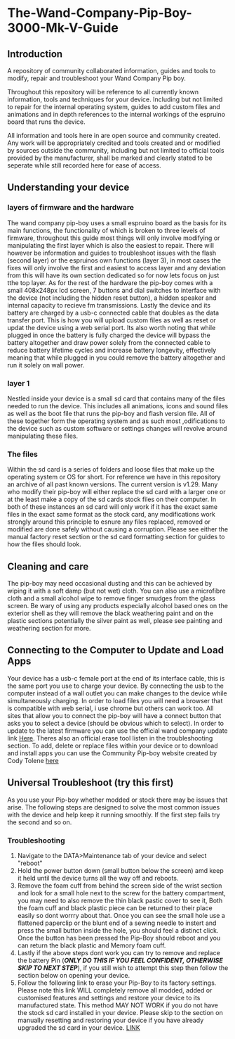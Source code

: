 # The-Wand-Company-Pip-Boy-3000-Mk-V-Guide

## Introduction

A repository of community collaborated information, guides and tools to modify, repair and troubleshoot your Wand Company Pip boy. 

Throughout this repository will be reference to all currently known information, tools and techniques for your device. Including but not limited to repair for the internal operating system, guides to add custom files and animations and in depth references to the internal workings of the espruino board that runs the device.

All information and tools here in are open source and community created. Any work will be appropriately credited and tools created and or modified by sources outside the community, including but not limited to official tools provided by the manufacturer, shall be marked and clearly stated to be seperate while still recorded here for ease of access.

## Understanding your device

### layers of firmware and the hardware
The wand company pip-boy uses a small espruino board as the basis for its main functions, the functionality of which is broken to three levels of firmware, throughout this guide most things will only involve modifying or manipulating the first layer which is also the easiest to repair. There will however be information and guides to troubleshoot issues with the flash (second layer) or the espruinos own functions (layer 3), in most cases the fixes will only involve the first and easiest to access layer and any deviation from this will have its own section dedicated so for now lets focus on just tthe top layer. As for the rest of the hardware the pip-boy comes with a small 408x248px lcd screen, 7 buttons and dial switches to interface with the device (not including the hidden reset button), a hidden speaker and internal capacity to recieve fm transmissions. Lastly the device and its battery are charged by a usb-c connected cable that doubles as the data transfer port. This is how you will upload custom files as well as reset or updat the device using a web serial port. Its also worth noting that while plugged in once the battery is fully charged the device will bypass the battery altogether and draw power solely from the connected cable to reduce battery lifetime cycles and increase battery longevity, effectively meaning that while plugged in you could remove the battery altogether and run it solely on wall power.


### layer 1
Nestled inside your device is a small sd card that contains many of the files needed to run the device. This includes all animations, icons and sound files as well as the boot file that runs the pip-boy and flash version file. All of these together form the operating system and as such most ,odifications to the device such as custom software or settings changes will revolve around manipulating these files.

### The files
Within the sd card is a series of folders and loose files that make up the operating system or OS for short. For reference we have in this repository an archive of all past known versions. The current version is v1.29. Many who modify their pip-boy will either replace the sd card with a larger one or at the least make a copy of the sd cards stock files on their computer. In both of these instances an sd card will only work if it has the exact same files in the exact same format as the stock card, any modifications work strongly around this principle to esnure any files replaced, removed or modified are done safely without causing a corruption. Please see either the manual factory reset section or the sd card formatting section for guides to how the files should look.

## Cleaning and care
The pip-boy may need occasional dusting and this can be achieved by wiping it with a soft damp (but not wet) cloth. You can also use a microfibre cloth and a small alcohol wipe to remove finger smudges from the glass screen. Be wary of using any products especially alcohol based ones on the exterior shell as they will remove the black weathering paint and on the plastic sections potentially the silver paint as well, please see painting and weathering section for more.

## Connecting to the Computer to Update and Load Apps
Your device has a usb-c female port at the end of its interface cable, this is the same port you use to charge your device. By connecting the usb to the computer instead of a wall outlet you can make changes to the device while simultaneously charging. In order to load files you will need a browser that is compatible with web serial, i use chrome but others can work too. All sites that allow you to connect the pip-boy will have a connect button that asks you to select a device (should be obvious which to select). In order to update to the latest firmware you can use the official wand company update link [Here](https://www.thewandcompany.com/pip-boy/upgrade/). Theres also an official erase tool listen in the troubleshooting section. To add, delete or replace files within your device or to download and install apps you can use the Community Pip-boy website created by Cody Tolene [here](https://pip-boy.com/)

## Universal Troubleshoot (try this first)
As you use your Pip-boy whether modded or stock there may be issues that arise. The following steps are designed to solve the most common issues with the device and help keep it running smoothly. If the first step fails try the second and so on.

### Troubleshooting
1. Navigate to the DATA>Maintenance tab of your device and select "reboot"
2. Hold the power button down (small button below the screen) amd keep it held until the device turns all the way off and reboots.
3. Remove the foam cuff from behind the screen side of the wrist section and look for a small hole next to the screw for the battery compartment, you may need to also remove the thin black pastic cover to see it, Both the foam cuff and black plastic piece can be returned to their place easily so dont worrry about that. Once you can see the small hole use a flattened paperclip or the blunt end of a sewing needle to instert and press the small button inside the hole, you should feel a distinct click. Once the button has been pressed the Pip-Boy should reboot and you can return the black plastic and Memory foam cuff.
4. Lastly if the above steps dont work you can try to remove and replace the battery Pin (***ONLY DO THIS IF YOU FEEL CONFIDENT, OTHERWISE SKIP TO NEXT STEP***), if you still wish to attempt this step then follow the section below on opening your device.
5. Follow the following link to erase your Pip-Boy to its factory settings. Please note this link WILL completely remove all modded, added or customised features and settings and restore your device to its manufactured state. This method MAY NOT WORK if you do not have the stock sd card installed in your device. Please skip to the section on manually resetting and restoring your device if you have already upgraded the sd card in your device. [LINK](https://thewandcompany.com/pip-boy/upgrade/2erase)

